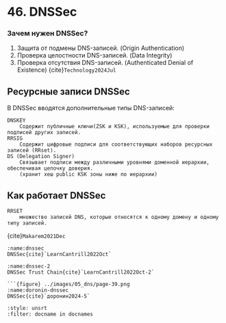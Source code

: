 # 46. DNSSec

### Зачем нужен DNSSec?

1. Защита от подмены DNS-записей. (Origin Authentication)
2. Проверка целостности DNS-записей. (Data Integrity)
3. Проверка отсутствия DNS-записей. (Authenticated Denial of Existence)
{cite}`Technology2024Jul`

## Ресурсные записи DNSSec
В DNSSec вводятся дополнительные типы DNS-записей:

```{glossary}
DNSKEY
    Содержит публичные ключи(ZSK и KSK), используемые для проверки подписей других записей.
RRSIG
    Содержит цифровые подписи для соответствующих наборов ресурсных записей (RRset).
DS (Delegation Signer)
    Связывает подписи между различными уровнями доменной иерархии, обеспечивая цепочку доверия.
    (хранит хеш public KSK зоны ниже по иерархии)
```

## Как работает DNSSec

```{glossary}
RRSET
    множество записей DNS, которые относятся к одному домену и одному типу записей.
```

{cite}`Makarem2021Dec`

```{figure} ../images/dnssec-1.png
:name:dnssec
DNSSec{cite}`LearnCantrill2022Oct`
```

```{figure} ../images/dnssec-2.png
:name:dnssec-2
DNSSec Trust Chain{cite}`LearnCantrill2022Oct-2`
```

```{dropdown} Доронин, 2024, раздел 5
```{figure} ../images/05_dns/page-39.png
:name:doronin-dnssec
DNSSec{cite}`доронин2024-5`
```

```{bibliography}
:style: unsrt
:filter: docname in docnames
```